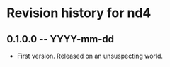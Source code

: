# Revision history for nd4

## 0.1.0.0 -- YYYY-mm-dd

* First version. Released on an unsuspecting world.
